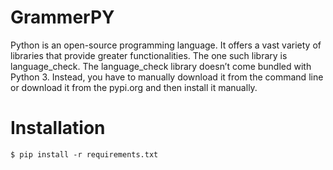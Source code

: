 # GrammerPY
Python is an open-source programming language. It offers a vast variety of libraries that provide greater functionalities. The one such library is language_check. The language_check library doesn’t come bundled with Python 3. Instead, you have to manually download it from the command line or download it from the pypi.org and then install it manually.

# Installation

`$ pip install -r requirements.txt`
